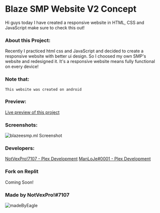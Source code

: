 # Blaze SMP Website V2 Concept

Hi guys today I have created a responsive website in HTML, CSS and JavaScript make sure to check this out!




### About this Project:
Recently I practiced html css and JavaScript and decided to create a responsive website with better ui design.
So I choosed my own SMP's website and redesigned it. It's a responsive website means fully functional on every device!

### Note that:
`This website was created on android`

### Preview:
[Live preview of this project](https://blazeesmp.ml/)

### Screenshots:
![blazeesmp.ml Screenshot](https://media.discordapp.net/attachments/948550180951687179/953895373775179796/preview.PNG?width=879&height=427)

### Developers:
[NotVexPro!7107 - Plex Development](https://dsc.gg/manloje)
[ManLoJe#0001 - Plex Development](https://dsc.gg/manloje)

### Fork on Replit
Coming Soon!

### Made by NotVexPro!#7107
![madeByEagle](https://socialify.git.ci/ManLoJe/blazeesmp.ml/image?description=1&font=Inter&language=1&owner=1&pattern=Circuit%20Board&stargazers=1&theme=Dark)
